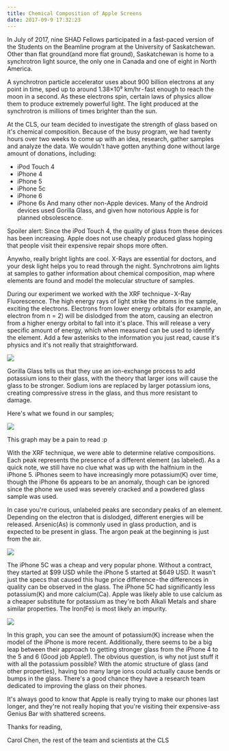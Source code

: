 ```yaml
---
title: Chemical Composition of Apple Screens
date: 2017-09-9 17:32:23
---
```


In July of 2017, nine SHAD Fellows participated in a fast-paced version of the Students on the Beamline program at the University of Saskatchewan. Other than flat ground(and more flat ground), Saskatchewan is home to a synchrotron light source, the only one in Canada and one of eight in North America.

<span class="pink-highlight">A synchrotron particle accelerator uses about 900 billion electrons at any point in time, sped up to around 1.38×10⁹ km/hr - fast enough to reach the moon in a second.</span> As these electrons spin, certain laws of physics allow them to produce extremely powerful light. The light produced at the synchrotron is millions of times brighter than the sun.

At the CLS, our team decided to investigate the strength of glass based on it's chemical composition. Because of the busy program, we had twenty hours over two weeks to come up with an idea, research, gather samples and analyze the data. We wouldn't have gotten anything done without large amount of donations, including:
 - iPod Touch 4
 - iPhone 4
 - iPhone 5
 - iPhone 5c
 - iPhone 6
 - iPhone 6s
And many other non-Apple devices. Many of the Android devices used Gorilla Glass, and given how notorious Apple is for planned obsolescence.

<span class="pink-highlight">Spoiler alert: Since the iPod Touch 4, the quality of glass from these devices has been increasing. Apple does not use cheaply produced glass hoping that people visit their expensive repair shops more often.<span>

Anywho, really bright lights are cool. X-Rays are essential for doctors, and your desk light helps you to read through the night. Synchrotrons aim lights at samples to gather information about chemical composition, map where elements are found and model the molecular structure of samples.

During our experiment we worked with the XRF technique - X-Ray Fluorescence. The high energy rays of light strike the atoms in the sample, exciting the electrons. Electrons from lower energy orbitals (for example, an electron from n = 2) will be dislodged from the atom, causing an electron from a higher energy orbital to fall into it's place. This will release a very specific amount of energy, which when measured can be used to identify the element. Add a few asterisks to the information you just read, cause it's physics and it's not really that straightforward.

![](xrf.png)

Gorilla Glass tells us that they use an ion-exchange process to add potassium ions to their glass, with the theory that larger ions will cause the glass to be stronger. <span class="pink-highlight">Sodium ions are replaced by larger potassium ions, creating compressive stress in the glass, and thus more resistant to damage.</span>

Here's what we found in our samples;

[<img class="fullwidth" src="full-graph.png">](full-graph.png)

This graph may be a pain to read :p

With the XRF technique, we were able to determine relative compositions. Each peak represents the presence of a different element (as labeled). As a quick note, we still have no clue what was up with the halfnium in the iPhone 5. iPhones seem to have increasingly more potassium(K) over time, though the iPhone 6s appears to be an anomaly, though can be ignored since the phone we used was severely cracked and a powdered glass sample was used.

In case you're curious, unlabeled peaks are secondary peaks of an element. Depending on the electron that is dislodged, different energies will be released. Arsenic(As) is commonly used in glass production, and is expected to be present in glass. The argon peak at the beginning is just from the air.

[<img class="fullwidth" src="five.png">](five.png)

The iPhone 5C was a cheap and very popular phone. Without a contract, they started at $99 USD while the iPhone 5 started at $649 USD. <span class="pink-highlight">It wasn't just the specs that caused this huge price difference - the differences in quality can be observed in the glass.</span> The iPhone 5C had significantly less potassium(K) and more calcium(Ca). Apple was likely able to use calcium as a cheaper substitute for potassium as they're both Alkali Metals and share similar properties. The Iron(Fe) is most likely an impurity.

[<img class="fullwidth" src="generations.png">](generations.png)

In this graph, you can see the amount of potassium(K) increase when the model of the iPhone is more recent. Additionally, there seems to be a big leap between their approach to getting stronger glass from the iPhone 4 to the 5 and 6 (Good job Apple!). The obvious question, is why not just stuff it with all the potassium possible? With the atomic structure of glass (and other properties), having too many large ions could actually cause bends or bumps in the glass. There's a good chance they have a research team dedicated to improving the glass on their phones.

It's always good to know that Apple is really trying to make our phones last longer, and they're not really hoping that you're visiting their expensive-ass Genius Bar with shattered screens.

Thanks for reading,

<span class="green-highlight">Carol Chen, the rest of the team and scientists at the CLS</span>
